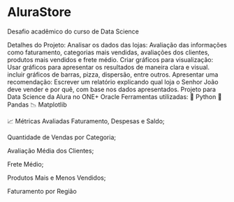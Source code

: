 # AluraStore
Desafio acadêmico do curso de Data Science

Detalhes do Projeto:
Analisar os dados das lojas:
Avaliação das informações como faturamento, categorias mais vendidas, avaliações dos clientes, produtos mais vendidos e frete médio.
Criar gráficos para visualização:
Usar gráficos para apresentar os resultados de maneira clara e visual.
incluir gráficos de barras, pizza, dispersão, entre outros.
Apresentar uma recomendação:
Escrever um relatório explicando qual loja o Senhor João deve vender e por quê, com base nos dados apresentados.
Projeto para Data Science da Alura no ONE+ Oracle
Ferramentas utilizadas:
🐍 Python
🐼 Pandas
📉 Matplotlib

📈 Métricas Avaliadas
Faturamento, Despesas e Saldo;

Quantidade de Vendas por Categoria;

Avaliação Média dos Clientes;

Frete Médio;

Produtos Mais e Menos Vendidos;

Faturamento por Região
